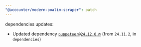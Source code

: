 ```yaml
---
"@accounter/modern-poalim-scraper": patch
---
```

dependencies updates:
  - Updated dependency [`puppeteer@24.12.0` ↗︎](https://www.npmjs.com/package/puppeteer/v/24.12.0) (from `24.11.2`, in `dependencies`)
